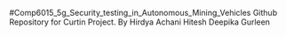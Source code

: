 #Comp6015_5g_Security_testing_in_Autonomous_Mining_Vehicles
Github Repository for Curtin Project. By Hirdya Achani Hitesh Deepika Gurleen
